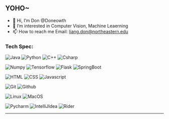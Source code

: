 ## YOHO~
- 👋 Hi, I’m Don @Doneowth
- 👀 I’m interested in Computer Vision, Machine Leaerning
- 📫 How to reach me Email: liang.don@northeastern.edu

### Tech Spec:
![Java](https://img.shields.io/badge/Java%20-brown.svg?&style=for-the-badge&logo=Java&logoColor=white)
![Python](https://img.shields.io/badge/python%20-%2314354C.svg?&style=for-the-badge&logo=python&logoColor=white)
![C++](https://img.shields.io/badge/C++%20-brown.svg?&style=for-the-badge&logo=C++&logoColor=white)
![Csharp](https://img.shields.io/badge/Csharp%20-brown.svg?&style=for-the-badge&logo=Csharp#&logoColor=white)


![Numpy](https://img.shields.io/badge/numpy%20-%23013243.svg?&style=for-the-badge&logo=numpy&logoColor=white)
![Tensorflow](https://img.shields.io/badge/TensorFlow%20-%23430098.svg?&style=for-the-badge&logo=TensorFlow&logoColor=white)
![Flask](https://img.shields.io/badge/flask%20-%2307405e.svg?&style=for-the-badge&logo=flask&logoColor=white)
![SpringBoot](https://img.shields.io/badge/springboot%20-%2307405e.svg?&style=for-the-badge&logo=springboot&logoColor=white)


![HTML](https://img.shields.io/badge/html%20-%23E34F26.svg?&style=for-the-badge&logo=html5&logoColor=white)
![CSS](https://img.shields.io/badge/css%20-%231572B6.svg?&style=for-the-badge&logo=css3&logoColor=white)
![Javascript](https://img.shields.io/badge/javascript%20-%23323330.svg?&style=for-the-badge&logo=javascript&logoColor=%23F7DF1E)


![Git](https://img.shields.io/badge/git%20-%23F05033.svg?&style=for-the-badge&logo=git&logoColor=white)
![Github](https://img.shields.io/badge/github%20-%23121011.svg?&style=for-the-badge&logo=github&logoColor=white)


![Linux](https://img.shields.io/badge/-linux-772953?style=for-the-badge&logo=linux)
![MacOS](https://img.shields.io/badge/mac-os?logo=mac&logoColor=white&style=for-the-badge)


![Pycharm](https://img.shields.io/badge/pycharm%20-%23121011.svg?&style=for-the-badge&logo=pycharm&logoColor=white)
![IntelliJIdea](https://img.shields.io/badge/IntelliJIdea%20-%23121011.svg?&style=for-the-badge&logo=IntelliJIdea&logoColor=white)
![Rider](https://img.shields.io/badge/Rider%20-%23121011.svg?&style=for-the-badge&logo=Rider&logoColor=white)

---

<!---
Doneowth/Doneowth is a ✨ special ✨ repository because its `README.md` (this file) appears on your GitHub profile.
You can click the Preview link to take a look at your changes.
--->
